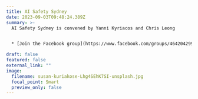 ```yaml
---
title: AI Safety Sydney
date: 2023-09-03T09:48:24.389Z
summary: >-
  AI Safety Sydney is convened by Yanni Kyriacos and Chris Leong


  * [Join the Facebook group](https://www.facebook.com/groups/4642042999234413)

draft: false
featured: false
external_link: ""
image:
  filename: susan-kuriakose-Lhg4SEhK7SI-unsplash.jpg
  focal_point: Smart
  preview_only: false
---
```

